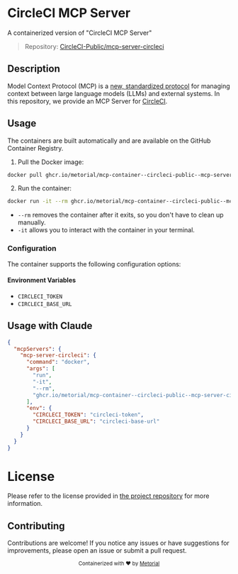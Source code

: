 
# CircleCI MCP Server

A containerized version of "CircleCI MCP Server"

> Repository: [CircleCI-Public/mcp-server-circleci](https://github.com/CircleCI-Public/mcp-server-circleci)

## Description

Model Context Protocol (MCP) is a [new, standardized protocol](https://modelcontextprotocol.io/introduction) for managing context between large language models (LLMs) and external systems. In this repository, we provide an MCP Server for [CircleCI](https://circleci.com).


## Usage

The containers are built automatically and are available on the GitHub Container Registry.

1. Pull the Docker image:

```bash
docker pull ghcr.io/metorial/mcp-container--circleci-public--mcp-server-circleci--mcp-server-circleci
```

2. Run the container:

```bash
docker run -it --rm ghcr.io/metorial/mcp-container--circleci-public--mcp-server-circleci--mcp-server-circleci 
```

- `--rm` removes the container after it exits, so you don't have to clean up manually.
- `-it` allows you to interact with the container in your terminal.


### Configuration

The container supports the following configuration options:




#### Environment Variables

- `CIRCLECI_TOKEN`
- `CIRCLECI_BASE_URL`




## Usage with Claude

```json
{
  "mcpServers": {
    "mcp-server-circleci": {
      "command": "docker",
      "args": [
        "run",
        "-it",
        "--rm",
        "ghcr.io/metorial/mcp-container--circleci-public--mcp-server-circleci--mcp-server-circleci"
      ],
      "env": {
        "CIRCLECI_TOKEN": "circleci-token",
        "CIRCLECI_BASE_URL": "circleci-base-url"
      }
    }
  }
}
```

# License

Please refer to the license provided in [the project repository](https://github.com/CircleCI-Public/mcp-server-circleci) for more information.

## Contributing

Contributions are welcome! If you notice any issues or have suggestions for improvements, please open an issue or submit a pull request.

<div align="center">
  <sub>Containerized with ❤️ by <a href="https://metorial.com">Metorial</a></sub>
</div>
  